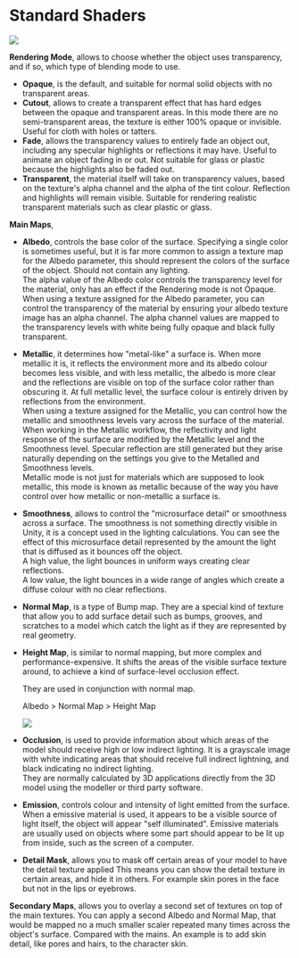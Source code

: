 # Standard Shaders

![](image43.png)

**Rendering Mode**, allows to choose whether the object uses transparency, and if so, which type of blending mode to use.

* **Opaque**, is the default, and suitable for normal solid objects with no transparent areas.
* **Cutout**, allows to create a transparent effect that has hard edges between the opaque and transparent areas. In this mode there are no semi-transparent areas, the texture is either 100% opaque or invisible. Useful for cloth with holes or tatters.
* **Fade**, allows the transparency values to entirely fade an object out, including any specular highlights or reflections it may have. Useful to animate an object fading in or out. Not suitable for glass or plastic because the highlights also be faded out.
* **Transparent**, the material itself will take on transparency values, based on the texture's alpha channel and the alpha of the tint colour. Reflection and highlights will remain visible. Suitable for rendering realistic transparent materials such as clear plastic or glass.

**Main Maps**,

* **Albedo**, controls the base color of the surface. Specifying a single color is sometimes useful, but it is far more common to assign a texture map for the Albedo parameter, this should represent the colors of the surface of the object. Should not contain any lighting.  
  The alpha value of the Albedo color controls the transparency level for the material, only has an effect if the Rendering mode is not Opaque.  
  When using a texture assigned for the Albedo parameter, you can control the transparency of the material by ensuring your albedo texture image has an alpha channel. The alpha channel values are mapped to the transparency levels with white being fully opaque and black fully transparent.
* **Metallic**, it determines how "metal-like" a surface is. When more metallic it is, it reflects the environment more and its albedo colour becomes less visible, and with less metallic, the albedo is more clear and the reflections are visible on top of the surface color rather than obscuring it. At full metallic level, the surface colour is entirely driven by reflections from the environment.  
  When using a texture assigned for the Metallic, you can control how the metallic and smoothness levels vary across the surface of the material.  
  When working in the Metallic workflow, the reflectivity and light response of the surface are modified by the Metallic level and the Smoothness level. Specular reflection are still generated but they arise naturally depending on the settings you give to the Metalled and Smoothness levels.  
  Metallic mode is not just for materials which are supposed to look metallic, this mode is known as metallic because of the way you have control over how metallic or non-metallic a surface is.
* **Smoothness**, allows to control the "microsurface detail" or smoothness across a surface. The smoothness is not something directly visible in Unity, it is a concept used in the lighting calculations. You can see the effect of this microsurface detail represented by the amount the light that is diffused as it bounces off the object.  
  A high value, the light bounces in uniform ways creating clear reflections.  
  A low value, the light bounces in a wide range of angles which create a diffuse colour with no clear reflections.
* **Normal Map**, is a type of Bump map. They are a special kind of texture that allow you to add surface detail such as bumps, grooves, and scratches to a model which catch the light as if they are represented by real geometry.
* **Height Map**, is similar to normal mapping, but more complex and performance-expensive. It shifts the areas of the visible surface texture around, to achieve a kind of surface-level occlusion effect.  
  
  They are used in conjunction with normal map.

  Albedo > Normal Map > Height Map

  ![](image22.jpg)

* **Occlusion**, is used to provide information about which areas of the model should receive high or low indirect lighting. It is a grayscale image with white indicating areas that should receive full indirect lightning, and black indicating no indirect lighting.  
  They are normally calculated by 3D applications directly from the 3D model using the modeller or third party software.
* **Emission**, controls colour and intensity of light emitted from the surface. When a emissive material is used, it appears to be a visible source of light itself, the object will appear "self illuminated". Emissive materials are usually used on objects where some part should appear to be lit up from inside, such as the screen of a computer.
* **Detail Mask**, allows you to mask off certain areas of your model to have the detail texture applied This means you can show the detail texture in certain areas, and hide it in others. For example skin pores in the face but not in the lips or eyebrows.

**Secondary Maps**, allows you to overlay a second set of textures on top of the main textures. You can apply a second Albedo and Normal Map, that would be mapped no a much smaller scaler repeated many times across the object's surface. Compared with the mains. An example is to add skin detail, like pores and hairs, to the character skin.